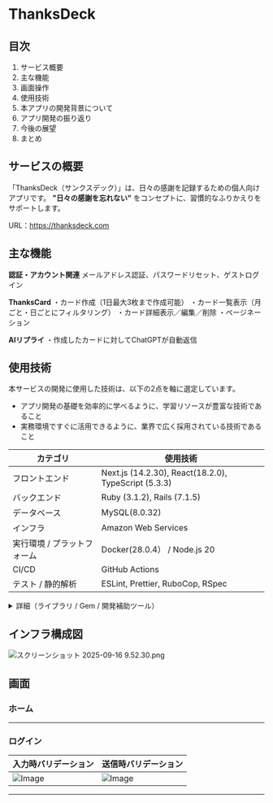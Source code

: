 # ThanksDeck

## 目次
1. サービス概要
1. 主な機能
1. 画面操作
1. 使用技術
1. 本アプリの開発背景について
1. アプリ開発の振り返り
1. 今後の展望
1. まとめ

## サービスの概要
「ThanksDeck（サンクスデック）」は、日々の感謝を記録するための個人向けアプリです。
**"日々の感謝を忘れない"** をコンセプトに、習慣的なふりかえりをサポートします。

URL：https://thanksdeck.com


## 主な機能
**認証・アカウント関連**
メールアドレス認証、パスワードリセット、ゲストログイン

**ThanksCard**
・カード作成（1日最大3枚まで作成可能）
・カード一覧表示（月ごと・日ごとにフィルタリング）
・カード詳細表示／編集／削除
・ページネーション

**AIリプライ**
・作成したカードに対してChatGPTが自動返信



## 使用技術

本サービスの開発に使用した技術は、以下の2点を軸に選定しています。
- アプリ開発の基礎を効率的に学べるように、学習リソースが豊富な技術であること
- 実務環境ですぐに活用できるように、業界で広く採用されている技術であること

| カテゴリ | 使用技術 |
| --- | --- |
| フロントエンド | Next.js (14.2.30), React(18.2.0), TypeScript (5.3.3) |
| バックエンド | Ruby (3.1.2), Rails (7.1.5) |
| データベース | MySQL(8.0.32) |
| インフラ | Amazon Web Services|
| 実行環境 / プラットフォーム | Docker(28.0.4） / Node.js 20 |
| CI/CD | GitHub Actions |
| テスト / 静的解析 | ESLint, Prettier, RuboCop, RSpec |

<details>
<summary>詳細（ライブラリ / Gem / 開発補助ツール）</summary>

- **フロントエンドライブラリ**: MUI (Material UI), Emotion, SWR, Axios, react-hook-form, dayjs, @mui/x-date-pickers
- **認証 (Rails)**: devise, devise-i18n, devise_token_auth
- **API / シリアライザ**: active_model_serializers
- **ページネーション**: kaminari
- **CORS対応**: rack-cors
- **i18n / 設定管理**: rails-i18n, config
- **AI連携**: ruby-openai
- **Webサーバー**: Puma, Nginx
- **開発補助**: FactoryBot, Faker, letter_opener_web, pry-rails, pry-byebug

</details>



## インフラ構成図

![スクリーンショット 2025-09-16 9.52.30.png](https://qiita-image-store.s3.ap-northeast-1.amazonaws.com/0/4113131/cd06c824-45b6-4784-bd18-b200126d9d50.png)

## 画面

### ホーム

---

### ログイン

| 入力時バリデーション | 送信時バリデーション |
| -- | -- |
|![Image](https://github.com/user-attachments/assets/acc0a46d-02ca-43a3-8ae5-faf69d2894d2) | ![Image](https://github.com/user-attachments/assets/aa95c80c-86ec-4233-8712-53500cef8fb8) |

---
